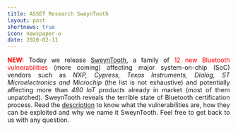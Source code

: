 ```yaml
---
title: ASSET Research SweynTooth
layout: post
shortnews: true
icon: newspaper-o
date: 2020-02-11
---
```

<p style="text-align:justify">
<font color="red"><b>NEW:</b></font>
Today we release <a href="https://asset-group.github.io/cves.html">SweynTooth</a>, a family of 
<font color="red">12 new Bluetooth vulnerabilities</font> (more coming) affecting major 
system-on-chip (SoC) vendors such as <i>NXP, Cypress, Texas Instruments, Dialog, ST Microelectronics 
and Microchip</i> (the list is not exhaustive) and potentially affecting more than <i>480 IoT products</i>
already in market (most of them unpatched). SweynTooth reveals the terrible state of Bluetooth 
certification process. Read the <a href="https://asset-group.github.io/cves.html">description</a> 
to know what the vulnerabilities are, how they can be exploited and why we name it SweynTooth. 
Feel free to get back to us with any question. 
</p> 

